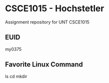 # CSCE1015 - Hochstetler
Assignment repository for UNT CSCE1015
## EUID
my0375

## Favorite Linux Command
ls
cd
mkdir

